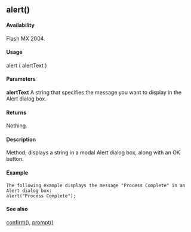 ## alert()

#### Availability

Flash MX 2004.

#### Usage

alert ( alertText )

#### Parameters

**alertText** A string that specifies the message you want to display in the Alert dialog box.

#### Returns

Nothing.

#### Description

Method; displays a string in a modal Alert dialog box, along with an OK button.

#### Example

```
The following example displays the message "Process Complete" in an Alert dialog box:
alert("Process Complete");

```
#### See also

[confirm()](#_bookmark19), [prompt()](#_bookmark28)
